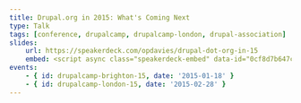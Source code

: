 ```yaml
---
title: Drupal.org in 2015: What's Coming Next
type: Talk
tags: [conference, drupalcamp, drupalcamp-london, drupal-association]
slides:
    url: https://speakerdeck.com/opdavies/drupal-dot-org-in-15
    embed: <script async class="speakerdeck-embed" data-id="0cf8d7b647c94ae289e9db2b46a9e8f2" data-ratio="1.77777777777778" src="//speakerdeck.com/assets/embed.js"></script>
events:
    - { id: drupalcamp-brighton-15, date: '2015-01-18' }
    - { id: drupalcamp-london-15, date: '2015-02-28' }
---
```

